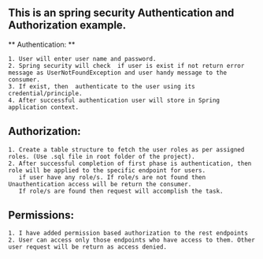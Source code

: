 ## This is an spring security Authentication and Authorization example.
 
 ** Authentication: **

```
1. User will enter user name and password.
2. Spring security will check  if user is exist if not return error message as UserNotFoundException and user handy message to the consumer.
3. If exist, then  authenticate to the user using its credential/principle.
4. After successful authentication user will store in Spring application context.
```

## Authorization:
    1. Create a table structure to fetch the user roles as per assigned roles. (Use .sql file in root folder of the project).
    2. After successful completion of first phase is authentication, then role will be applied to the specific endpoint for users.
       if user have any role/s. If role/s are not found then Unauthentication access will be return the consumer. 
       If role/s are found then request will accomplish the task.

## Permissions:
	1. I have added permission based authorization to the rest endpoints
	2. User can access only those endpoints who have access to them. Other user request will be return as access denied.
	
